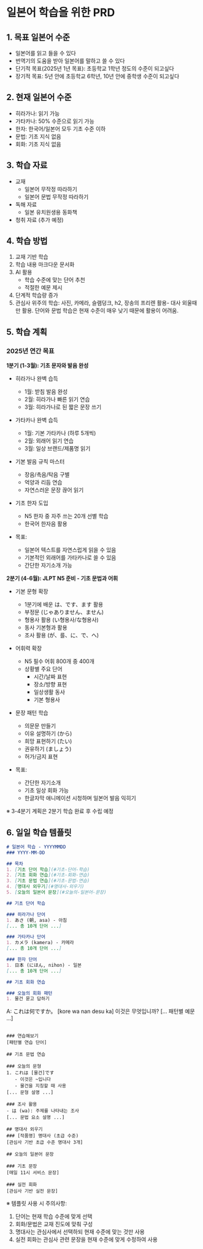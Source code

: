 # 일본어 학습을 위한 PRD

## 1. 목표 일본어 수준
- 일본어를 읽고 들을 수 있다
- 번역기의 도움을 받아 일본어를 말하고 쓸 수 있다
- 단기적 목표(2025년 1년 목표): 초등학교 1학년 정도의 수준이 되고싶다
- 장기적 목표: 5년 안에 초등학교 6학년, 10년 안에 중학생 수준이 되고싶다

## 2. 현재 일본어 수준
- 히라가나: 읽기 가능
- 가타카나: 50% 수준으로 읽기 가능
- 한자: 한국어/일본어 모두 기초 수준 이하
- 문법: 기초 지식 없음
- 회화: 기초 지식 없음

## 3. 학습 자료
- 교재
  - 일본어 무작정 따라하기
  - 일본어 문법 무작정 따라하기
- 독해 자료
  - 일본 유치원생용 동화책
- 청취 자료 (추가 예정)

## 4. 학습 방법
1. 교재 기반 학습
2. 학습 내용 마크다운 문서화
3. AI 활용
   - 학습 수준에 맞는 단어 추천
   - 적절한 예문 제시
4. 단계적 학습량 증가
5. 관심사 위주의 학습: 사진, 카메라, 슬램덩크, h2, 장송의 프리렌 활용- 대사 외울때만 활용. 단어와 문법 학습은 현재 수준이 매우 낮기 때문에 활용이 어려움.

## 5. 학습 계획
### 2025년 연간 목표

**1분기 (1-3월): 기초 문자와 발음 완성**
- 히라가나 완벽 습득
  - 1월: 받침 발음 완성
  - 2월: 히라가나 빠른 읽기 연습
  - 3월: 히라가나로 된 짧은 문장 쓰기

- 가타카나 완벽 습득
  - 1월: 기본 가타카나 (하루 5개씩)
  - 2월: 외래어 읽기 연습
  - 3월: 일상 브랜드/제품명 읽기

- 기본 발음 규칙 마스터
  - 장음/촉음/탁음 구별
  - 억양과 리듬 연습
  - 자연스러운 문장 끊어 읽기

- 기초 한자 도입
  - N5 한자 중 자주 쓰는 20개 선별 학습
  - 한국어 한자음 활용

- 목표: 
  - 일본어 텍스트를 자연스럽게 읽을 수 있음
  - 기본적인 외래어를 가타카나로 쓸 수 있음
  - 간단한 자기소개 가능

**2분기 (4-6월): JLPT N5 준비 - 기초 문법과 어휘**
- 기본 문형 확장
  - 1분기에 배운 は、です、ます 활용
  - 부정문 (じゃありません、ません)
  - 형용사 활용 (い형용사/な형용사)
  - 동사 기본형과 활용
  - 조사 활용 (が、를、に、で、へ)

- 어휘력 확장
  - N5 필수 어휘 800개 중 400개
  - 상황별 주요 단어
    - 시간/날짜 표현
    - 장소/방향 표현
    - 일상생활 동사
    - 기본 형용사

- 문장 패턴 학습
  - 의문문 만들기
  - 이유 설명하기 (から)
  - 희망 표현하기 (たい)
  - 권유하기 (ましょう)
  - 허가/금지 표현

- 목표: 
  - 간단한 자기소개
  - 기초 일상 회화 가능
  - 한글자막 애니메이션 시청하며 일본어 발음 익히기

※ 3-4분기 계획은 2분기 학습 완료 후 수립 예정

## 6. 일일 학습 템플릿

```markdown
# 일본어 학습 - YYYYMMDD
### YYYY-MM-DD

## 목차
1. [기초 단어 학습](#기초-단어-학습)
2. [기초 회화 연습](#기초-회화-연습)
3. [기초 문법 연습](#기초-문법-연습)
4. [명대사 외우기](#명대사-외우기)
5. [오늘의 일본어 문장](#오늘의-일본어-문장)

## 기초 단어 학습

### 히라가나 단어
1. あさ (朝, asa) - 아침
[... 총 10개 단어 ...]

### 가타카나 단어
1. カメラ (kamera) - 카메라
[... 총 10개 단어 ...]

### 한자 단어
1. 日本 (にほん, nihon) - 일본
[... 총 10개 단어 ...]

## 기초 회화 연습

### 오늘의 회화 패턴
1. 물건 묻고 답하기
```
A: これは何ですか。
   [kore wa nan desu ka]
   이것은 무엇입니까?
[... 패턴별 예문 ...]
```

### 연습해보기
[패턴별 연습 단어]

## 기초 문법 연습

### 오늘의 문형
1. これは [물건]です
   - 이것은 ~입니다
   - 물건을 지칭할 때 사용
[... 문형 설명 ...]

### 조사 활용
- は (wa): 주제를 나타내는 조사
[... 문법 요소 설명 ...]

## 명대사 외우기
### [작품명] 명대사 (초급 수준)
[관심사 기반 초급 수준 명대사 3개]

## 오늘의 일본어 문장

### 기초 문장
[매일 11시 서비스 문장]

### 실전 회화
[관심사 기반 실전 문장]
```

※ 템플릿 사용 시 주의사항:
1. 단어는 현재 학습 수준에 맞게 선택
2. 회화/문법은 교재 진도에 맞춰 구성
3. 명대사는 관심사에서 선택하되 현재 수준에 맞는 것만 사용
4. 실전 회화는 관심사 관련 문장을 현재 수준에 맞게 수정하여 사용
